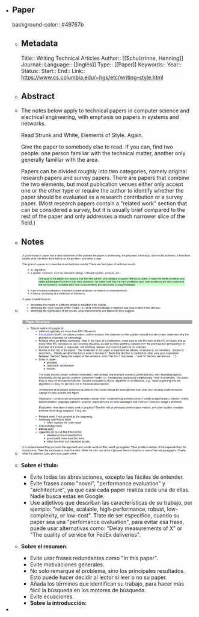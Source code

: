 - ## Paper
  background-color:: #49767b
	- ## Metadata
	  Title:: Writing Technical Articles
	  Author::  [[Schulzrinne, Henning]]
	  Journal::
	  Language:: [[Inglés]]
	  Type:: [[Paper]] 
	  Keywords::
	  Year::
	  Status::
	  Start::
	  End::
	  Link:: https://www.cs.columbia.edu/~hgs/etc/writing-style.html
	- ## Abstract
	- The notes below apply to technical papers in computer science and electrical engineering, with emphasis on papers in systems and networks.
	  
	  Read Strunk and White, Elements of Style. Again.
	  
	  Give the paper to somebody else to read. If you can, find two people: one person familiar with the technical matter, another only generally familiar with the area.
	  
	  Papers can be divided roughly into two categories, namely original research papers and survey papers. There are papers that combine the two elements, but most publication venues either only accept one or the other type or require the author to identify whether the paper should be evaluated as a research contribution or a survey paper. (Most research papers contain a "related work" section that can be considered a survey, but it is usually brief compared to the rest of the paper and only addresses a much narrower slice of the field.)
	- ## Notes
	- ![image.png](../assets/image_1656162429206_0.png)
	- ![image.png](../assets/image_1656162440283_0.png)
	- **Sobre el título:**
		- Evite todas las abreviaciones, excepto las fáciles de entender.
		- Evite frases como "novel", "performance evaluation" y "architecture", ya que casi cada paper realiza cada una de ellas. Nadie busca estas en  Google.
		- Use adjetivos que describan las características de su trabajo, por ejemplo: "reliable, scalable, high-performance, robust, low-complexity, or low-cost". Trate de ser específico, cuando su paper sea una "perfomance evaluation", para evitar esa frase, puede usar alternativas como: "Delay measurements of X" or "The quality of service for FedEx deliveries".
	- **Sobre el resumen:**
		- Evite usar frases redundantes como "In this paper".
		- Evite motivaciones generales.
		- No solo remarqué el problema, sino los principales resultados. Esto puede hacer decidir al lector si leer o no su paper.
		- Añada los términos que identifican su trabajo, para hacer más fácil la búsqueda en los motores de búsqueda.
		- Evite ecuaciones.
		- **Sobre la introducción:**
-